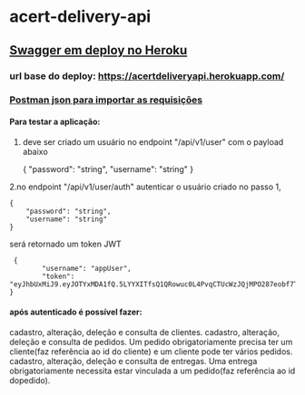 # acert-delivery-api


## <a href="https://acertdeliveryapi.herokuapp.com/swagger-ui.html">Swagger em deploy no Heroku</a>
### url base do deploy: https://acertdeliveryapi.herokuapp.com/ 

### <a href="https://github.com/P3d50/acert-delivery-api/blob/main/delivery.postman_collection.json">Postman json para importar as requisições</a>

#### Para testar a aplicação:

1. deve ser criado um usuário no endpoint "/api/v1/user" com o payload abaixo
	 
	 
	{
		"password": "string",
		"username": "string"
	}
	
	
2.no endpoint "/api/v1/user/auth" autenticar o usuário criado no passo 1,

	{ 
	 	"password": "string",
  		"username": "string"
	}
	
será retornado um token JWT 
	 
	 {
    		"username": "appUser",
    		"token": "eyJhbUxMiJ9.eyJOTYxMDA1fQ.5LYYXITfsQ1QRowuc0L4PvqCTUcWzJQjMPO287eobf7TSbPG1OYyx37w"
	}
	
#### após autenticado é possível fazer:
cadastro, alteração, deleção e consulta de clientes.
cadastro, alteração, deleção e consulta de pedidos. 
Um pedido obrigatoriamente precisa ter um cliente(faz referência ao id do cliente) e um cliente pode ter vários pedidos.
cadastro, alteração, deleção e consulta de entregas. Uma entrega obrigatoriamente necessita estar vinculada a um pedido(faz referência ao id dopedido).


 





